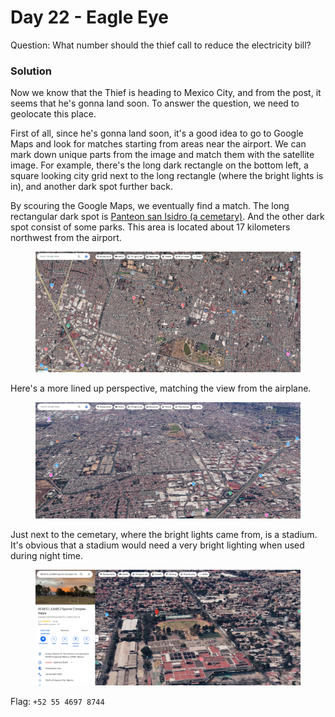 # Day 22 - Eagle Eye



Question: What number should the thief call to reduce the electricity bill?

### Solution

Now we know that the Thief is heading to Mexico City, and from the post, it seems that he's gonna land  soon. To answer the question, we need to geolocate this place.



First of all, since he's gonna land soon, it's a good idea to go to Google Maps and look for matches starting from areas near the airport. We can mark down unique parts from the image and match them with the satellite image. For example, there's the long dark rectangle on the bottom left, a square looking city grid next to the long rectangle (where the bright lights is in), and another dark spot further back.

By scouring the Google Maps, we eventually find a match. The long rectangular dark spot is [Panteon san Isidro (a cemetary)](https://maps.app.goo.gl/3dxJBqN6q7F7QwdHA). And the other dark spot consist of some parks. This area is located about 17 kilometers northwest from the airport.

<figure><img src="../../../.gitbook/assets/image (56).png" alt=""><figcaption></figcaption></figure>

Here's a more lined up perspective, matching the view from the airplane.

<figure><img src="../../../.gitbook/assets/image (57).png" alt=""><figcaption></figcaption></figure>

Just next to the cemetary, where the bright lights came from, is a stadium. It's obvious that a stadium would need a very bright lighting when used during night time.

<figure><img src="../../../.gitbook/assets/image (58).png" alt=""><figcaption></figcaption></figure>

Flag: `+52 55 4697 8744`
